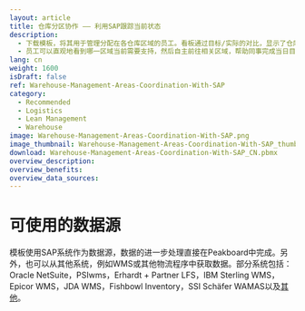 ```yaml
---
layout: article
title: 仓库分区协作 —— 利用SAP跟踪当前状态
description: 
  - 下载模板，将其用于管理分配在各仓库区域的员工。看板通过目标/实际的对比，显示了仓库各区域员工目前的订单完成状态，以及他们实际应该达到的目标。
  - 员工可以直观地看到哪一区域当前需要支持，然后自主前往相关区域，帮助同事完成当日目标。马上优化您的物流进程——因为只有了解情况的员工才能作出明智的决定！
lang: cn
weight: 1600
isDraft: false
ref: Warehouse-Management-Areas-Coordination-With-SAP
category:
  - Recommended
  - Logistics
  - Lean Management
  - Warehouse
image: Warehouse-Management-Areas-Coordination-With-SAP.png
image_thumbnail: Warehouse-Management-Areas-Coordination-With-SAP_thumbnail.png
download: Warehouse-Management-Areas-Coordination-With-SAP_CN.pbmx
overview_description:
overview_benefits:
overview_data_sources:
---
```

# 可使用的数据源
模板使用SAP系统作为数据源，数据的进一步处理直接在Peakboard中完成。另外，也可以从其他系统，例如WMS或其他物流程序中获取数据。部分系统包括：Oracle NetSuite，PSIwms，Erhardt + Partner LFS，IBM Sterling WMS，Epicor WMS，JDA WMS，Fishbowl Inventory，SSI Schäfer WAMAS以及[其他](https://peakboard.com/schnittstellen/)。
